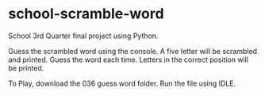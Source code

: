 # school-scramble-word
School 3rd Quarter final project using Python.

Guess the scrambled word using the console. A five letter will be scrambled and printed. Guess the word each time. Letters in the correct position will be printed.

To Play, download the 036 guess word folder. Run the file using IDLE.
